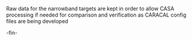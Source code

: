 Raw data for the narrowband targets are kept in order to allow CASA processing if needed for
comparison and verification as CARACAL config files are being developed

-fin-
